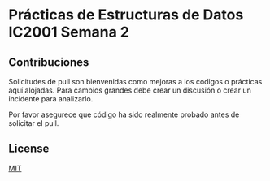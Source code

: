 # Prácticas de Estructuras de Datos IC2001 Semana 2

## Contribuciones
Solicitudes de pull son bienvenidas como mejoras a los codigos o prácticas aquí alojadas. Para cambios grandes debe crear un discusión o crear un incidente para analizarlo.

Por favor asegurece que código ha sido realmente probado antes de solicitar el pull.

## License
[MIT](https://choosealicense.com/licenses/mit/)
